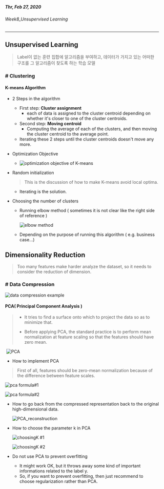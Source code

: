 ##### Thr, Feb 27, 2020

###### Week8_Unsupervised Learning

---





## Unsupervised Learning

> Label이 없는 훈련 집합에 알고리즘을 부여하고, 데이터가 가지고 있는 어떠한 구조를 그 알고리즘이 찾도록 하는 학습 모델





### # Clustering



#### K-means Algorithm



- 2 Steps in the algorithm
  - First step: **Cluster assignment**
    - each of data is assigned to the cluster centroid depending on whether it's closer to one of the cluster centroids.
  - Second step: **Moving centroid**
    - Computing the average of each of the clusters, and then moving the cluster centroid to the average point.
  - Iterating these 2 steps until the cluster centroids doesn't move any more.



- Optimization Objective
  - ![optimization objective of K-means]()



- Random initialization

  > This is the discussion of how to make K-means avoid local optima.

  - Iterating is the solution.



- Choosing the number of clusters

  - Running elbow method ( sometimes it is not clear like the right side of reference )

    ![elbow method]()

  - Depending on the purpose of running this algorithm ( e.g. business case...)









## Dimensionality Reduction

> Too many features make harder analyze the dataset, so it needs to consider the reduction of dimension.





### # Data Compression

![data compression example]()



#### PCA( Principal Component Analysis )

> - It tries to find a surface onto which to project the data so as to minimize that.
>
> - Before applying PCA, the standard practice is to perform mean normalization at feature scaling so that the features should have zero mean.

​	![PCA]()



-  How to implement PCA

  > First of all, features should be zero-mean normalization because of the difference between feature scales.

  ![pca formula#1]()

  ![pca formula#2]()



- How to go back from the compressed representation back to the original high-dimensional data.

  ![PCA_reconstruction]()



- How to choose the parameter k in PCA

  ![choosingK #1]()

  ![choosingK #2]()



- Do not use PCA to prevent overfitting
  - It might work OK, but it throws away some kind of important informations related to the label y.
  - So, if you want to prevent overfitting, then just recommend to choose regularization rather than PCA.